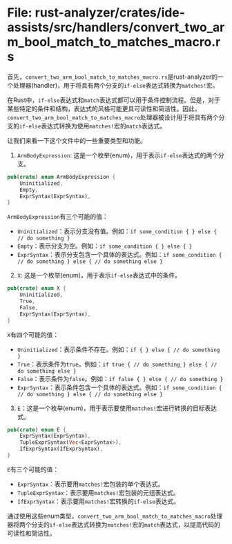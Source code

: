 # File: rust-analyzer/crates/ide-assists/src/handlers/convert_two_arm_bool_match_to_matches_macro.rs

首先，`convert_two_arm_bool_match_to_matches_macro.rs`是rust-analyzer的一个处理器(handler)，用于将具有两个分支的`if-else`表达式转换为`matches!`宏。

在Rust中，`if-else`表达式和`match`表达式都可以用于条件控制流程。但是，对于某些特定的条件和结构，表达式的风格可能更具可读性和简洁性。因此，`convert_two_arm_bool_match_to_matches_macro`处理器被设计用于将具有两个分支的`if-else`表达式转换为使用`matches!`宏的`match`表达式。

让我们来看一下这个文件中的一些重要类型和功能。

1. `ArmBodyExpression`: 这是一个枚举(enum)，用于表示`if-else`表达式的两个分支。

```rust
pub(crate) enum ArmBodyExpression {
    Uninitialized,
    Empty,
    ExprSyntax(ExprSyntax),
}
```

`ArmBodyExpression`有三个可能的值：

- `Uninitialized`：表示分支没有值。例如：`if some_condition { } else { // do something }`
- `Empty`：表示分支为空。例如：`if some_condition { } else { }`
- `ExprSyntax`：表示分支包含一个具体的表达式。例如：`if some_condition { // do something } else { // do something else }`

2. `X`: 这是一个枚举(enum)，用于表示`if-else`表达式中的条件。

```rust
pub(crate) enum X {
    Uninitialized,
    True,
    False,
    ExprSyntax(ExprSyntax),
}
```

`X`有四个可能的值：

- `Uninitialized`：表示条件不存在。例如：`if { } else { // do something }`
- `True`：表示条件为`true`。例如：`if true { // do something } else { // do something else }`
- `False`：表示条件为`false`。例如：`if false { } else { // do something }`
- `ExprSyntax`：表示条件包含一个具体的表达式。例如：`if some_condition { // do something } else { // do something else }`

3. `E`：这是一个枚举(enum)，用于表示要使用`matches!`宏进行转换的目标表达式。

```rust
pub(crate) enum E {
    ExprSyntax(ExprSyntax),
    TupleExprSyntax(Vec<ExprSyntax>),
    IfExprSyntax(IfExprSyntax),
}
```

`E`有三个可能的值：

- `ExprSyntax`：表示要用`matches!`宏包装的单个表达式。
- `TupleExprSyntax`：表示要用`matches!`宏包装的元组表达式。
- `IfExprSyntax`：表示要用`matches!`宏转换的`if-else`表达式。

通过使用这些enum类型，`convert_two_arm_bool_match_to_matches_macro`处理器将两个分支的`if-else`表达式转换为`matches!`宏的`match`表达式，以提高代码的可读性和简洁性。

